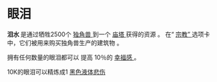# 眼泪
  <p>
    <strong>
          泪水
    </strong>
        是通过牺牲2500个
    <a href="#unicorns">
          独角兽
    </a>
        到一个
    <a href="#Buildings#Ziggurat">
          庙塔
    </a>
        获得的资源
        。
        在“
    <a href="#Religion">
          宗教”
    </a>
        选项卡
        中，它们被用来购买独角兽生产的建筑物
        。
  </p>
  <p>
        拥有任何数量的眼泪都可以
        提高
        10％的
    <a href="#Happiness">
          幸福感
    </a>
        。
  </p>
  <p>
        10K的眼泪可以精炼成1
    <a href="#Sorrow">
          黑色液体悲伤
    </a>
  </p>
  <p style="float:right;margin:6px">
  </p>
</td>